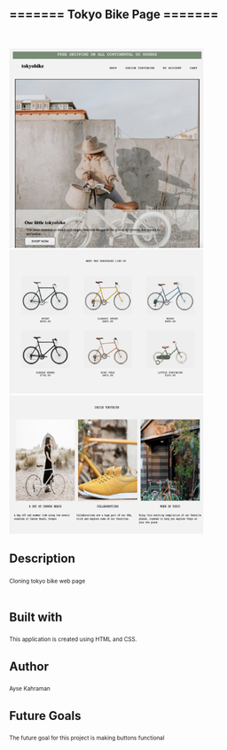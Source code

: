 =======
__Tokyo Bike Page__ =======
---
<br>


<img 
src= "images/tokyo.jpg" width= "350" height="360" />
<img
src= "images/tokyo1.jpg" width= "350" height="260" />
<img
src= "images/tokyo3.jpg" width= "350" height="250" />























__Description__ 
---

<span style = "font-size:10px;" > 
Cloning tokyo bike web page <br> </br></span>

















































__Built with__
---
<span style = "font-size:10px;" > 
This application is created using HTML and CSS.<br> </span>

__Author__
---
<span style = "font-size:10px;" > 
Ayse Kahraman </span>

__Future Goals__
---
<span style = "font-size:10px;" > 
The future goal for this project is making buttons functional </span>